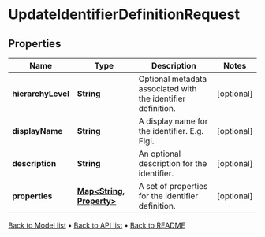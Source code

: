 

# UpdateIdentifierDefinitionRequest


## Properties

| Name | Type | Description | Notes |
|------------ | ------------- | ------------- | -------------|
|**hierarchyLevel** | **String** | Optional metadata associated with the identifier definition. |  [optional] |
|**displayName** | **String** | A display name for the identifier. E.g. Figi. |  [optional] |
|**description** | **String** | An optional description for the identifier. |  [optional] |
|**properties** | [**Map&lt;String, Property&gt;**](Property.md) | A set of properties for the identifier definition. |  [optional] |



[Back to Model list](../README.md#documentation-for-models) &#8226; [Back to API list](../README.md#documentation-for-api-endpoints) &#8226; [Back to README](../README.md)


